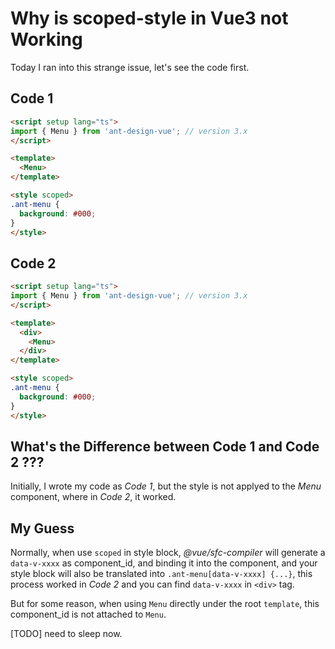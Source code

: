 # Why is scoped-style in Vue3 not Working

Today I ran into this strange issue, let's see the code first.

## Code 1
```html
<script setup lang="ts">
import { Menu } from 'ant-design-vue'; // version 3.x
</script>

<template>
  <Menu>
</template>

<style scoped>
.ant-menu {
  background: #000;
}
</style>
```

## Code 2
```html
<script setup lang="ts">
import { Menu } from 'ant-design-vue'; // version 3.x
</script>

<template>
  <div>
    <Menu>
  </div>
</template>

<style scoped>
.ant-menu {
  background: #000;
}
</style>
```

## What's the Difference between Code 1 and Code 2 ???

Initially, I wrote my code as _Code 1_, but the style is not applyed to the _Menu_ component,
where in _Code 2_, it worked.

## My Guess

Normally, when use `scoped` in style block, _@vue/sfc-compiler_ will generate a `data-v-xxxx` as component_id, and binding it into the component,
and your style block will also be translated into `.ant-menu[data-v-xxxx] {...}`, this process worked in _Code 2_ and you can find `data-v-xxxx` in `<div>` tag.

But for some reason, when using `Menu` directly under the root `template`, this component_id is not attached to `Menu`.



[TODO] need to sleep now.

